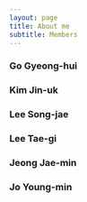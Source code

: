 ```yaml
---
layout: page
title: About me
subtitle: Members
---
```

### Go Gyeong-hui
### Kim Jin-uk
### Lee Song-jae
### Lee Tae-gi
### Jeong Jae-min
### Jo Young-min
